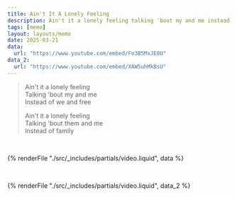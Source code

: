 ```yaml
---
title: Ain't It A Lonely Feeling
description: Ain't it a lonely feeling talking 'bout my and me instead of we and free
tags: [memo]
layout: layouts/memo
date: 2025-03-21
data:
  url: "https://www.youtube.com/embed/Fo3B5MxJE0U"
data_2:
  url: "https://www.youtube.com/embed/XAW5uhMkBsU"
---
```


> Ain't it a lonely feeling \
> Talking 'bout my and me \
> Instead of we and free
> 
> Ain't it a lonely feeling \
> Talking 'bout them and me \
> Instead of family

<br />

{% renderFile "./src/_includes/partials/video.liquid", data %}

<br />

{% renderFile "./src/_includes/partials/video.liquid", data_2 %}
